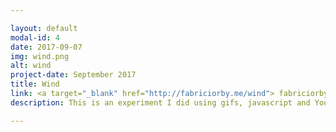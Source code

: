 ```yaml
---

layout: default
modal-id: 4
date: 2017-09-07
img: wind.png
alt: wind
project-date: September 2017
title: Wind
link: <a target="_blank" href="http://fabriciorby.me/wind"> fabriciorby.me/wind <a/>
description: This is an experiment I did using gifs, javascript and YouTube Player API for iframes, the main goal is to prank the user by playing the famous "gemidão do zap". If you don't know what I mean, just be careful and turn your volume down. <br> Oh, all images and concept art credits go to <a href="https://fauux.neocities.org/"> fauux</a>.

---
```

